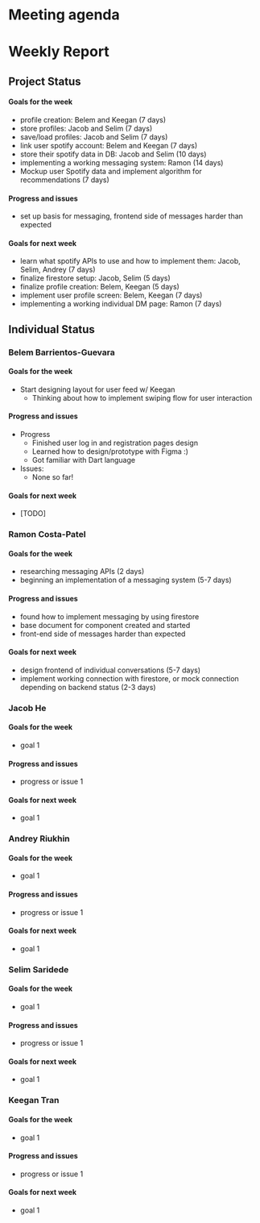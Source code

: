 # Meeting agenda

# Weekly Report
## Project Status
#### Goals for the week
* profile creation: Belem and Keegan (7 days)
* store profiles: Jacob and Selim (7 days)
* save/load profiles: Jacob and Selim (7 days)
* link user spotify account: Belem and Keegan (7 days)
* store their spotify data in DB: Jacob and Selim (10 days)
* implementing a working messaging system: Ramon (14 days)
* Mockup user Spotify data and implement algorithm for recommendations (7 days)
#### Progress and issues
* set up basis for messaging, frontend side of messages harder than expected
#### Goals for next week
* learn what spotify APIs to use and how to implement them: Jacob, Selim, Andrey (7 days)
* finalize firestore setup: Jacob, Selim (5 days)
* finalize profile creation: Belem, Keegan (5 days)
* implement user profile screen: Belem, Keegan (7 days)
* implementing a working individual DM page: Ramon (7 days)

## Individual Status
### Belem Barrientos-Guevara
#### Goals for the week
* Start designing layout for user feed w/ Keegan 
  * Thinking about how to implement swiping flow for user interaction
#### Progress and issues
* Progress
  * Finished user log in and registration pages design
  * Learned how to design/prototype with Figma :)
  * Got familiar with Dart language 
* Issues:
  * None so far!
#### Goals for next week
* [TODO]

### Ramon Costa-Patel
#### Goals for the week
* researching messaging APIs (2 days)
* beginning an implementation of a messaging system (5-7 days)
#### Progress and issues
* found how to implement messaging by using firestore 
* base document for component created and started
* front-end side of messages harder than expected
#### Goals for next week
* design frontend of individual conversations (5-7 days)
* implement working connection with firestore, or mock connection depending on backend status (2-3 days)

### Jacob He
#### Goals for the week
* goal 1
#### Progress and issues
* progress or issue 1
#### Goals for next week
* goal 1

### Andrey Riukhin
#### Goals for the week
* goal 1
#### Progress and issues
* progress or issue 1
#### Goals for next week
* goal 1

### Selim Saridede
#### Goals for the week
* goal 1
#### Progress and issues
* progress or issue 1
#### Goals for next week
* goal 1

### Keegan Tran
#### Goals for the week
* goal 1
#### Progress and issues
* progress or issue 1
#### Goals for next week
* goal 1
